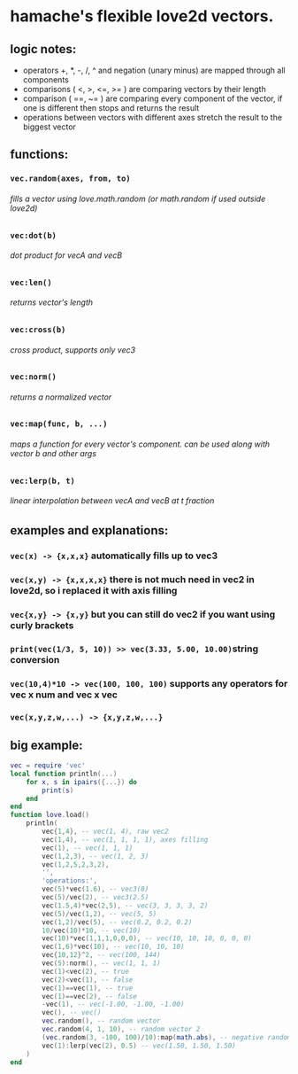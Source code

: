 # hamache's flexible love2d vectors.
## logic notes:
- operators +, *, -, /, ^ and negation (unary minus) are mapped through all components
- comparisons ( <, >, <=, >= ) are comparing vectors by their length
- comparison ( ==, ~= ) are comparing every component of the vector, if one is different then stops and returns the result
- operations between vectors with different axes stretch the result to the biggest vector

## functions:
### `vec.random(axes, from, to)`
###### fills a vector using love.math.random (or math.random if used outside love2d)
### `vec:dot(b)`
###### dot product for vecA and vecB
### `vec:len()`
###### returns vector's length
### `vec:cross(b)`
###### cross product, supports only vec3
### `vec:norm()`
###### returns a normalized vector
### `vec:map(func, b, ...)`
###### maps a function for every vector's component. can be used along with vector b and other args
### `vec:lerp(b, t)`
###### linear interpolation between vecA and vecB at t fraction

## examples and explanations:
### `vec(x) -> {x,x,x}` automatically fills up to vec3
### `vec(x,y) -> {x,x,x,x}` there is not much need in vec2 in love2d, so i replaced it with axis filling 
### `vec{x,y} -> {x,y}` but you can still do vec2 if you want using curly brackets
### `print(vec(1/3, 5, 10)) >> vec(3.33, 5.00, 10.00)`string conversion
### `vec(10,4)*10 -> vec(100, 100, 100)` supports any operators for  vec x num  and  vec x vec
### `vec(x,y,z,w,...) -> {x,y,z,w,...}`

## big example:
```lua
vec = require 'vec'
local function println(...)
    for x, s in ipairs({...}) do
        print(s)
    end
end
function love.load()
    println(
        vec{1,4}, -- vec(1, 4), raw vec2
        vec(1,4), -- vec(1, 1, 1, 1), axes filling
        vec(1), -- vec(1, 1, 1)
        vec(1,2,3), -- vec(1, 2, 3)
        vec(1,2,5,2,3,2),
        '',
        'operations:',
        vec(5)*vec(1.6), -- vec3(8)
        vec(5)/vec(2), -- vec3(2.5)
        vec(1.5,4)*vec(2,5), -- vec(3, 3, 3, 3, 2)
        vec(5)/vec(1,2), -- vec(5, 5)
        vec(1,2)/vec(5), -- vec(0.2, 0.2, 0.2)
        10/vec(10)*10, -- vec(10)
        vec(10)*vec(1,1,1,0,0,0), -- vec(10, 10, 10, 0, 0, 0)
        vec(1,6)*vec(10), -- vec(10, 10, 10)
        vec{10,12}^2, -- vec(100, 144)
        vec(5):norm(), -- vec(1, 1, 1)
        vec(1)<vec(2), -- true
        vec(2)<vec(1), -- false
        vec(1)==vec(1), -- true
        vec(1)==vec(2), -- false
        -vec(1), -- vec(-1.00, -1.00, -1.00)
        vec(), -- vec()
        vec.random(), -- random vector
        vec.random(4, 1, 10), -- random vector 2
        (vec.random(3, -100, 100)/10):map(math.abs), -- negative random turned to positive using math.abs
        vec(1):lerp(vec(2), 0.5) -- vec(1.50, 1.50, 1.50)
    )
end
```

